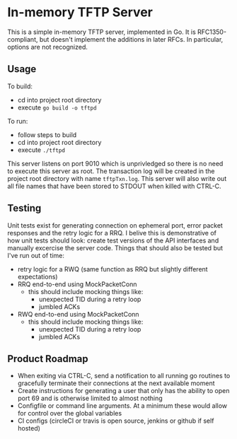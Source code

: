 In-memory TFTP Server
=====================

This is a simple in-memory TFTP server, implemented in Go.  It is
RFC1350-compliant, but doesn't implement the additions in later RFCs.  In
particular, options are not recognized.

Usage
-----
To build:
- cd into project root directory
- execute `go build -o tftpd`

To run:
- follow steps to build
- cd into project root directory
- execute `./tftpd`

This server listens on port 9010 which is unprivledged so there is no need to 
execute this server as root.  The transaction log will be created in the 
project root directory with name `tftpTxn.log`.  This server will also write
out all file names that have been stored to STDOUT when killed with CTRL-C.

Testing
-------
Unit tests exist for generating connection on ephemeral port, error packet 
responses and the retry logic for a RRQ.  I belive this is demonstrative of 
how unit tests should look:  create test versions of the API interfaces and 
manually excercise the server code.  Things that should also be tested but 
I've run out of time:
- retry logic for a RWQ (same function as RRQ but slightly different 
  expectations)
- RRQ end-to-end using MockPacketConn
  - this should include mocking things like:
    - unexpected TID during a retry loop 
    - jumbled ACKs
- RWQ end-to-end using MockPacketConn
  - this should include mocking things like:
    - unexpected TID during a retry loop 
    - jumbled ACKs


Product Roadmap
---------------
- When exiting via CTRL-C, send a notification to all running go routines to 
  gracefully terminate their connections at the next available moment
- Create instructions for generating a user that only has the ability to open 
  port 69 and is otherwise limited to almost nothing
- Configfile or command line arguments.  At a minimum these would allow for
  control over the global variables
- CI configs (circleCI or travis is open source, jenkins or github if self
  hosted)